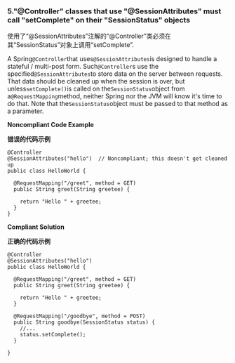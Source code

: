 ### 5."@Controller" classes that use "@SessionAttributes" must call "setComplete" on their "SessionStatus" objects

使用了“@SessionAttributes”注解的“@Controller”类必须在其“SessionStatus”对象上调用“setComplete”.

A Spring`@Controller`that uses`@SessionAttributes`is designed to handle a stateful / multi-post form. Such`@Controller`s use the specified`@SessionAttributes`to store data on the server between requests. That data should be cleaned up when the session is over, but unless`setComplete()`is called on the`SessionStatus`object from a`@RequestMapping`method, neither Spring nor the JVM will know it's time to do that. Note that the`SessionStatus`object must be passed to that method as a parameter.



**Noncompliant Code Example**

**错误的代码示例**

```
@Controller
@SessionAttributes("hello")  // Noncompliant; this doesn't get cleaned up
public class HelloWorld {

  @RequestMapping("/greet", method = GET)
  public String greet(String greetee) {

    return "Hello " + greetee;
  }
}
```

**Compliant Solution**

**正确的代码示例**

```
@Controller
@SessionAttributes("hello")
public class HelloWorld {

  @RequestMapping("/greet", method = GET)
  public String greet(String greetee) {

    return "Hello " + greetee;
  }

  @RequestMapping("/goodbye", method = POST)
  public String goodbye(SessionStatus status) {
    //...
    status.setComplete();
  }

}
```


